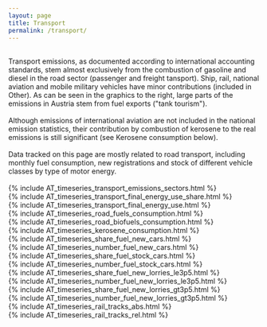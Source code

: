 ```yaml
---
layout: page
title: Transport 
permalink: /transport/
---
```


<div class="row">
 <div class="spacer"></div>

  <div class="column_left">
    <br>
    Transport emissions, as documented according to international accounting standards, stem almost exclusively from the combustion of gasoline and diesel in the road sector (passenger and freight tansport). Ship, rail, national aviation and mobile military vehicles have minor contributions (included in Other). As can be seen in the graphics to the right, large parts of the emissions in Austria stem from fuel exports ("tank tourism"). <br>    
    <br> 
    Although emissions of international aviation are not included in the national emission statistics, their contribution by combustion of kerosene to the real emissions is still significant (see Kerosene consumption below). <br>
    <br>
    Data tracked on this page are mostly related to road transport, including monthly fuel consumption, new registrations and stock of different vehicle classes by type of motor energy. <br>
    <br>

  </div>

  <div class="spacer"></div>

  <div class="column_right">
      {% include AT_timeseries_transport_emissions_sectors.html %}
  </div>
   <div class="spacer"></div>

</div> 

<div class="row">
 <div class="spacer"></div>

  <div class="column_left">
    {% include AT_timeseries_transport_final_energy_use_share.html %}
  </div>

  <div class="spacer"></div>

  <div class="column_right">
    {% include AT_timeseries_transport_final_energy_use.html %}
  </div>
   <div class="spacer"></div>

</div> 



<div class="row">
 <div class="spacer"></div>

  <div class="column_left">
    {% include AT_timeseries_road_fuels_consumption.html %}
  </div>

  <div class="spacer"></div>

  <div class="column_right">
    {% include AT_timeseries_road_biofuels_consumption.html %}
  </div>
   <div class="spacer"></div>

</div> 

<div class="row">
 <div class="spacer"></div>

  <div class="column_left">
    {% include AT_timeseries_kerosene_consumption.html %}
  </div>

  <div class="spacer"></div>

  <div class="column_left">
  </div>
 <div class="spacer"></div>

</div> 



<div class="row">
 <div class="spacer"></div>

  <div class="column_left">
    {% include AT_timeseries_share_fuel_new_cars.html %}
  </div>

  <div class="spacer"></div>

  <div class="column_right">
    {% include AT_timeseries_number_fuel_new_cars.html %}
  </div>
   <div class="spacer"></div>

</div> 


<div class="row">
 <div class="spacer"></div>

  <div class="column_left">
    {% include AT_timeseries_share_fuel_stock_cars.html %}
  </div>

  <div class="spacer"></div>

  <div class="column_right">
    {% include AT_timeseries_number_fuel_stock_cars.html %}
  </div>
   <div class="spacer"></div>

</div> 


<div class="row">
 <div class="spacer"></div>

  <div class="column_left">
    {% include AT_timeseries_share_fuel_new_lorries_le3p5.html %}
  </div>

  <div class="spacer"></div>

  <div class="column_right">
    {% include AT_timeseries_number_fuel_new_lorries_le3p5.html %}
  </div>
   <div class="spacer"></div>

</div> 

<div class="row">
 <div class="spacer"></div>

  <div class="column_left">
    {% include AT_timeseries_share_fuel_new_lorries_gt3p5.html %}
  </div>

  <div class="spacer"></div>

  <div class="column_right">
    {% include AT_timeseries_number_fuel_new_lorries_gt3p5.html %}
  </div>
   <div class="spacer"></div>

</div> 


<div class="row">
 <div class="spacer"></div>

  <div class="column_left">
    {% include AT_timeseries_rail_tracks_abs.html %}
  </div>

  <div class="spacer"></div>

  <div class="column_right">
    {% include AT_timeseries_rail_tracks_rel.html %}
  </div>
   <div class="spacer"></div>

</div> 
